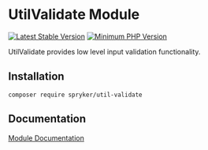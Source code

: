 # UtilValidate Module
[![Latest Stable Version](https://poser.pugx.org/spryker/util-validate/v/stable.svg)](https://packagist.org/packages/spryker/util-validate)
[![Minimum PHP Version](https://img.shields.io/badge/php-%3E%3D%207.4-8892BF.svg)](https://php.net/)

UtilValidate provides low level input validation functionality.

## Installation

```
composer require spryker/util-validate
```

## Documentation

[Module Documentation](https://docs.spryker.com)
